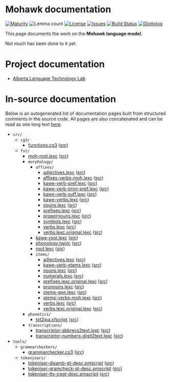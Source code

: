 # Mohawk documentation

[![Maturity](https://img.shields.io/endpoint?url=https%3A%2F%2Fraw.githubusercontent.com%2Fgiellalt%2Flang-moh%2Fgh-pages%2Fmaturity.json)](https://giellalt.github.io/MaturityClassification.html)
![Lemma count](https://img.shields.io/endpoint?url=https%3A%2F%2Fraw.githubusercontent.com%2Fgiellalt%2Flang-moh%2Fgh-pages%2Flemmacount.json)
[![License](https://img.shields.io/github/license/giellalt/lang-moh)](https://github.com/giellalt/lang-moh/blob/main/LICENSE)
[![Issues](https://img.shields.io/github/issues/giellalt/lang-moh)](https://github.com/giellalt/lang-moh/issues)
[![Build Status](https://builds.giellalt.org/api/badge/lang-moh?label=CI)](https://builds.giellalt.org/pipelines/lang-moh/builds/latest)
[![Glottolog](https://img.shields.io/badge/Glottolog-green)](https://glottolog.org/resource/languoid/id/moha1258)

This page documents the work on the **Mohawk language model**.

Not much has been done to it yet.

# Project documentation

* [Alberta Language Technology Lab](http://altlab.artsrn.ualberta.ca/)

# In-source documentation

Below is an autogenerated list of documentation pages built from structured comments in the source code. All pages are also concatenated and can be read as one long text [here](moh.md).

* `src/`
    * `cg3/`
        * [functions.cg3](src-cg3-functions.cg3.html) ([src](https://github.com/giellalt/lang-moh/blob/main/src/cg3/functions.cg3))
    * `fst/`
        * [moh-root.lexc](src-fst-moh-root.lexc.html) ([src](https://github.com/giellalt/lang-moh/blob/main/src/fst/moh-root.lexc))
        * `morphology/`
            * `affixes/`
                * [adjectives.lexc](src-fst-morphology-affixes-adjectives.lexc.html) ([src](https://github.com/giellalt/lang-moh/blob/main/src/fst/morphology/affixes/adjectives.lexc))
                * [affixes-verbs-moh.lexc](src-fst-morphology-affixes-affixes-verbs-moh.lexc.html) ([src](https://github.com/giellalt/lang-moh/blob/main/src/fst/morphology/affixes/affixes-verbs-moh.lexc))
                * [kawe-verb-pref.lexc](src-fst-morphology-affixes-kawe-verb-pref.lexc.html) ([src](https://github.com/giellalt/lang-moh/blob/main/src/fst/morphology/affixes/kawe-verb-pref.lexc))
                * [kawe-verb-pron-pref.lexc](src-fst-morphology-affixes-kawe-verb-pron-pref.lexc.html) ([src](https://github.com/giellalt/lang-moh/blob/main/src/fst/morphology/affixes/kawe-verb-pron-pref.lexc))
                * [kawe-verb-suff.lexc](src-fst-morphology-affixes-kawe-verb-suff.lexc.html) ([src](https://github.com/giellalt/lang-moh/blob/main/src/fst/morphology/affixes/kawe-verb-suff.lexc))
                * [kawe-verbs.lexc](src-fst-morphology-affixes-kawe-verbs.lexc.html) ([src](https://github.com/giellalt/lang-moh/blob/main/src/fst/morphology/affixes/kawe-verbs.lexc))
                * [nouns.lexc](src-fst-morphology-affixes-nouns.lexc.html) ([src](https://github.com/giellalt/lang-moh/blob/main/src/fst/morphology/affixes/nouns.lexc))
                * [prefixes.lexc](src-fst-morphology-affixes-prefixes.lexc.html) ([src](https://github.com/giellalt/lang-moh/blob/main/src/fst/morphology/affixes/prefixes.lexc))
                * [propernouns.lexc](src-fst-morphology-affixes-propernouns.lexc.html) ([src](https://github.com/giellalt/lang-moh/blob/main/src/fst/morphology/affixes/propernouns.lexc))
                * [symbols.lexc](src-fst-morphology-affixes-symbols.lexc.html) ([src](https://github.com/giellalt/lang-moh/blob/main/src/fst/morphology/affixes/symbols.lexc))
                * [verbs.lexc](src-fst-morphology-affixes-verbs.lexc.html) ([src](https://github.com/giellalt/lang-moh/blob/main/src/fst/morphology/affixes/verbs.lexc))
                * [verbs.lexc.original.lexc](src-fst-morphology-affixes-verbs.lexc.original.lexc.html) ([src](https://github.com/giellalt/lang-moh/blob/main/src/fst/morphology/affixes/verbs.lexc.original.lexc))
            * [kawe-root.lexc](src-fst-morphology-kawe-root.lexc.html) ([src](https://github.com/giellalt/lang-moh/blob/main/src/fst/morphology/kawe-root.lexc))
            * [phonology.twolc](src-fst-morphology-phonology.twolc.html) ([src](https://github.com/giellalt/lang-moh/blob/main/src/fst/morphology/phonology.twolc))
            * [root.lexc](src-fst-morphology-root.lexc.html) ([src](https://github.com/giellalt/lang-moh/blob/main/src/fst/morphology/root.lexc))
            * `stems/`
                * [adjectives.lexc](src-fst-morphology-stems-adjectives.lexc.html) ([src](https://github.com/giellalt/lang-moh/blob/main/src/fst/morphology/stems/adjectives.lexc))
                * [kawe-verb-stems.lexc](src-fst-morphology-stems-kawe-verb-stems.lexc.html) ([src](https://github.com/giellalt/lang-moh/blob/main/src/fst/morphology/stems/kawe-verb-stems.lexc))
                * [nouns.lexc](src-fst-morphology-stems-nouns.lexc.html) ([src](https://github.com/giellalt/lang-moh/blob/main/src/fst/morphology/stems/nouns.lexc))
                * [numerals.lexc](src-fst-morphology-stems-numerals.lexc.html) ([src](https://github.com/giellalt/lang-moh/blob/main/src/fst/morphology/stems/numerals.lexc))
                * [prefixes.lexc.original.lexc](src-fst-morphology-stems-prefixes.lexc.original.lexc.html) ([src](https://github.com/giellalt/lang-moh/blob/main/src/fst/morphology/stems/prefixes.lexc.original.lexc))
                * [pronouns.lexc](src-fst-morphology-stems-pronouns.lexc.html) ([src](https://github.com/giellalt/lang-moh/blob/main/src/fst/morphology/stems/pronouns.lexc))
                * [stems-gen.lexc](src-fst-morphology-stems-stems-gen.lexc.html) ([src](https://github.com/giellalt/lang-moh/blob/main/src/fst/morphology/stems/stems-gen.lexc))
                * [stems-verbs-moh.lexc](src-fst-morphology-stems-stems-verbs-moh.lexc.html) ([src](https://github.com/giellalt/lang-moh/blob/main/src/fst/morphology/stems/stems-verbs-moh.lexc))
                * [verbs.lexc](src-fst-morphology-stems-verbs.lexc.html) ([src](https://github.com/giellalt/lang-moh/blob/main/src/fst/morphology/stems/verbs.lexc))
                * [verbs.lexc.original.lexc](src-fst-morphology-stems-verbs.lexc.original.lexc.html) ([src](https://github.com/giellalt/lang-moh/blob/main/src/fst/morphology/stems/verbs.lexc.original.lexc))
        * `phonetics/`
            * [txt2ipa.xfscript](src-fst-phonetics-txt2ipa.xfscript.html) ([src](https://github.com/giellalt/lang-moh/blob/main/src/fst/phonetics/txt2ipa.xfscript))
        * `transcriptions/`
            * [transcriptor-abbrevs2text.lexc](src-fst-transcriptions-transcriptor-abbrevs2text.lexc.html) ([src](https://github.com/giellalt/lang-moh/blob/main/src/fst/transcriptions/transcriptor-abbrevs2text.lexc))
            * [transcriptor-numbers-digit2text.lexc](src-fst-transcriptions-transcriptor-numbers-digit2text.lexc.html) ([src](https://github.com/giellalt/lang-moh/blob/main/src/fst/transcriptions/transcriptor-numbers-digit2text.lexc))
* `tools/`
    * `grammarcheckers/`
        * [grammarchecker.cg3](tools-grammarcheckers-grammarchecker.cg3.html) ([src](https://github.com/giellalt/lang-moh/blob/main/tools/grammarcheckers/grammarchecker.cg3))
    * `tokenisers/`
        * [tokeniser-disamb-gt-desc.pmscript](tools-tokenisers-tokeniser-disamb-gt-desc.pmscript.html) ([src](https://github.com/giellalt/lang-moh/blob/main/tools/tokenisers/tokeniser-disamb-gt-desc.pmscript))
        * [tokeniser-gramcheck-gt-desc.pmscript](tools-tokenisers-tokeniser-gramcheck-gt-desc.pmscript.html) ([src](https://github.com/giellalt/lang-moh/blob/main/tools/tokenisers/tokeniser-gramcheck-gt-desc.pmscript))
        * [tokeniser-tts-cggt-desc.pmscript](tools-tokenisers-tokeniser-tts-cggt-desc.pmscript.html) ([src](https://github.com/giellalt/lang-moh/blob/main/tools/tokenisers/tokeniser-tts-cggt-desc.pmscript))
